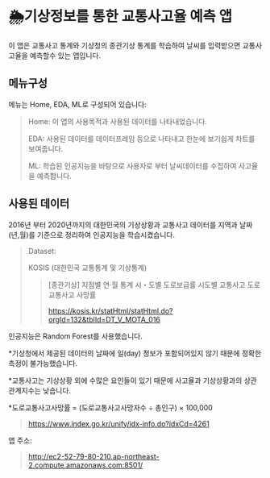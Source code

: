 🌦️기상정보를 통한 교통사고율 예측 앱
========

이 앱은 교통사고 통계와 기상청의 종관기상 통계를 학습하여 날씨를 입력받으면 교통사고율을 예측할수 있는 앱입니다.

메뉴구성
----
메뉴는 Home, EDA, ML로 구성되어 있습니다:

>Home: 이 앱의 사용목적과 사용된 데이터를 나타내었습니다.
>
>EDA: 사용된 데이터를 데이터프레임 등으로 나타내고 한눈에 보기쉽게 차트를 보여줍니다.
>
>ML: 학습된 인공지능을 바탕으로 사용자로 부터 날씨데이터를 수집하여 사고율을 예측합니다.

사용된 데이터
----
2016년 부터 2020년까지의 대한민국의 기상상황과 교통사고 데이터를 지역과 날짜(년,월)를 기준으로 정리하여 인공지능을 학습시켰습니다. 

>Dataset:
>
>KOSIS (대한민국 교통통계 및 기상통계)
>>[종관기상] 지점별 연·월 통계
시・도별 도로보급률
시도별 교통사고
도로교통사고 사망률
>>
>>https://kosis.kr/statHtml/statHtml.do?orgId=132&tblId=DT_V_MOTA_016

인공지능은 Random Forest를 사용했습니다.

*기상청에서 제공된 데이터의 날짜에 일(day) 정보가 포함되어있지 않기 때문에 정확한 측정이 불가능했습니다. 

*교통사고는 기상상황 외에 수많은 요인들이 있기 때문에 사고율과 기상상황과의 상관관계지수는 낮습니다.

*도로교통사고사망률 = (도로교통사고사망자수 ÷ 총인구) × 100,000
>https://www.index.go.kr/unify/idx-info.do?idxCd=4261

앱 주소:
>
>http://ec2-52-79-80-210.ap-northeast-2.compute.amazonaws.com:8501/
